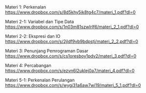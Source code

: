 Materi 1: Perkenalan
https://www.dropbox.com/s/8d5khy5ik8tg4c7/materi_1.pdf?dl=0

Materi 2-1: Variabel dan Tipe Data
https://www.dropbox.com/s/1n03m81szwlrlf6/materi_2_1.pdf?dl=0

Materi 2-2: Ekspresi dan IO
https://www.dropbox.com/s/2jldf9vb9bdpstj/materi_2_2.pdf?dl=0

Materi 3: Penunjang Pemrograman Dasar
https://www.dropbox.com/s/cs1oresboy1pdv2/materi_3.pdf?dl=0

Materi 4: Percabangan
https://www.dropbox.com/s/ezvn6l2uklej0a7/materi_4.pdf?dl=0

Materi 5-1: Perkenalan Perulangan
https://www.dropbox.com/s/wygj31a6aw7wi19/materi_5_1.pdf?dl=0
